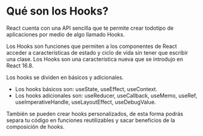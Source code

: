 # Qué son los Hooks?

React cuenta con una API sencilla que te permite crear todotipo de aplicaciones por medio de algo llamado Hooks. 

Los Hooks son funciones que permiten a los componentes de React acceder a características de estado y ciclo de vida sin tener que escribir una clase. Los Hooks son una característica nueva que se introdujo en React 16.8.

Los hooks se dividen en básicos y adicionales.

* Los hooks básicos son: useState, useEffect, useContext.
* Los hooks adicionales son: useReducer, useCallback, useMemo, useRef, useImperativeHandle, useLayoutEffect, useDebugValue.

También se pueden crear hooks personalizados, de esta forma podrás separa tu código en funciones reutilizables y sacar beneficios de la composición de hooks.